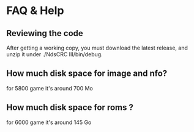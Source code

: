 # FAQ & Help #


## Reviewing the code ##

After getting a working copy, you must download the latest release, and unzip it under ./NdsCRC III/bin/debug.

## How much disk space for image and nfo? ##

for 5800 game it's around 700 Mo

## How much disk space for roms ? ##

for 6000 game it's around 145 Go